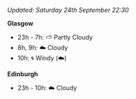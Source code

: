 *Updated: Saturday 24th September 22:30*

**Glasgow**

* 23h - 7h: :partly_sunny: Partly Cloudy
* 8h, 9h: :cloud: Cloudy
* 10h: :cyclone: Windy (:cloud:)

**Edinburgh**

* 23h - 10h: :cloud: Cloudy

